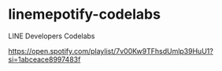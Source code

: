 # linemepotify-codelabs
LINE Developers Codelabs

https://open.spotify.com/playlist/7v00Kw9TFhsdUmlp39HuU1?si=1abceace8997483f


